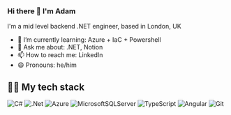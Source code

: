 ### Hi there 👋 I'm Adam
I'm a mid level backend .NET engineer, based in London, UK <img src="https://cdn-icons-png.flaticon.com/512/323/323329.png" width="13"/>
- 🌱 I’m currently learning: Azure + IaC + Powershell
- 💬 Ask me about: .NET, Notion
- 📫 How to reach me: LinkedIn
- 😄 Pronouns: he/him

## 👨‍💻 My tech stack
![C#](https://img.shields.io/badge/c%23-%23239120.svg?style=for-the-badge&logo=c-sharp&logoColor=white)
![.Net](https://img.shields.io/badge/.NET-5C2D91?style=for-the-badge&logo=.net&logoColor=white)
![Azure](https://img.shields.io/badge/azure-%230072C6.svg?style=for-the-badge&logo=microsoftazure&logoColor=white)
![MicrosoftSQLServer](https://img.shields.io/badge/Microsoft%20SQL%20Sever-CC2927?style=for-the-badge&logo=microsoft%20sql%20server&logoColor=white)
![TypeScript](https://img.shields.io/badge/typescript-%23007ACC.svg?style=for-the-badge&logo=typescript&logoColor=white)
![Angular](https://img.shields.io/badge/angular-%23DD0031.svg?style=for-the-badge&logo=angular&logoColor=white)
![Git](https://img.shields.io/badge/git-%23F05033.svg?style=for-the-badge&logo=git&logoColor=white)
